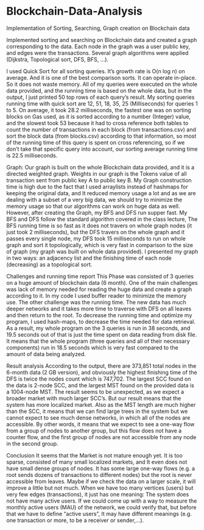 # Blockchain-Data-Analysis
Implementation of Sorting, Searching, Graph creation on Blockchain data

Implemented sorting and searching on Blockchain data and created a graph corresponding to the data.
Each node in the graph was a user public key, and edges were the transactions. Several graph algorithms were applied (Dijkstra, Topological sort, DFS, BFS, ...).

I used Quick Sort for all sorting queries. It’s growth rate is O(n log n) on average. And it is one of the best comparison sorts. It can operate in-place. So it does not waste memory.
All of my queries were executed on the whole data provided, and the running time is based on the whole data, but in the output, I just printed 50 top rows of each query’s result.
My sorting queries running time with quick sort are 12, 51, 18, 35, 25 (Milliseconds) for queries 1 to 5.
On average, it took 28.2 milliseconds, the fastest one was on sorting blocks on Gas used, as it is sorted according to a number (Integer) value, and the slowest took 53 because it had to cross reference both tables to count the number of transactions in each block (from transactions.csv) and sort the block data (from blocks.csv) according to that information, so most of the running time of this query is spent on cross referencing, so if we don’t take that specific query into account, our sorting average running time is 22.5 milliseconds.

Graph:
Our graph is built on the whole Blockchain data provided, and it is a directed weighted graph. Weights in our graph is the Tokens value of all transaction sent from public key A to public key B. My Graph construction time is high due to the fact that I used arraylists instead of hashmaps for keeping the original data, and It reduced memory usage a lot and as we are dealing with a subset of a very big data, we should try to minimize the memory usage so that our algorithms can work on huge data as well. However, after creating the Graph, my BFS and DFS run supper fast.
My BFS and DFS follow the standard algorithm covered in the class lecture, The BFS running time is so fast as it does not travers on whole graph nodes (it just took 2 milliseconds), but the DFS travers on the whole graph and it passes every single node, my DFS took 15 milliseconds to run on whole graph and sort it topologically, which is very fast in comparison to the size of graph (my graph was built on whole data provided).
I presented my graph in two ways: an adjacency list and the finishing time of each node (decreasing) as a topological sort.

Challenges and running time report
This Phase was consisted of 3 queries on a huge amount of blockchain data (6 month). One of the main challenges was lack of memory needed for reading the huge data and create a graph according to it. In my code I used buffer reader to minimize the memory use. The other challenge was the running time. The new data has much deeper networks and it takes more time to traverse with DFS on all leaves and then return to the root. To decrease the running time and optimize my program, I used hash-maps, to decrease the time needed for data retrieval. As a result, my whole program on the 3 queries is run in 38 seconds, and 19.5 seconds out of that is just the time spent on data reading from disk file. It means that the whole program (three queries and all of their necessary components) run in 18.5 seconds which is very fast compared to the amount of data being analyzed.

Result analysis
According to the output, there are 373,851 total nodes in the 6-month data (2 GB version), and obviously the highest finishing time of the DFS is twice the nodes count which is 747,702. 
The largest SCC found on the data is 2-node SCC, and the largest MST found on the provided data is a 1004-node MST. 
The result seems to be unexpected, as we expect a broader market with much larger SCC’s. But our result means that the system has more localized market. Also as the MST length are much higher than the SCC, it means that we can find large trees in the system but we cannot expect to see much dense networks, in which all of the nodes are accessible. By other words, it means that we expect to see a one-way flow from a group of nodes to another group, but this flow does not have a counter flow, and the first group of nodes are not accessible from any node in the second group. 

Conclusion
It seems that the Market is not mature enough yet. It is too sparse, consisted of many small localized markets, and It even does not have small dense groups of nodes. It has some large one-way flows (e.g. a root sends dozens of transactions to different nodes) but the root is never accessible from leaves. Maybe if we check the data on a larger scale, it will improve a little but not much. When we have too many vertices (users) but very few edges (transactions), it just has one meaning: The system does not have many active users. If we could come up with a way to measure the monthly active users (MAU) of the network, we could verify that, but before that we have to define “active users”, It may have different meanings (e.g. one transaction or more, to be a receiver or sender,…).
